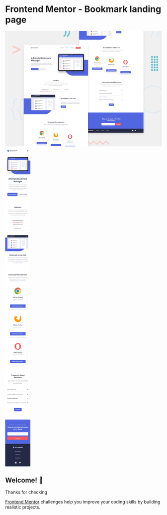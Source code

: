 # Frontend Mentor - Bookmark landing page

![Design preview for the Bookmark landing page coding challenge](./design/desktop-preview.jpg)
![Design preview for the Bookmark landing page coding challenge](./design/mobile-design.jpg)

## Welcome! 👋

Thanks for checking

[Frontend Mentor](https://www.frontendmentor.io/profile/Mootassam) challenges help you improve your coding skills by building realistic projects.
